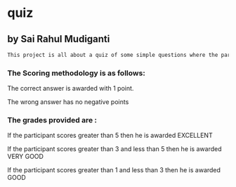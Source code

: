 # quiz
## by Sai Rahul Mudiganti
```bash
This project is all about a quiz of some simple questions where the participant is asked to choose the appropriate answer.
```

### The Scoring methodology is as follows:
The correct answer is awarded with 1 point. 

The wrong answer has no negative points

### The grades provided are :

If the participant scores greater than 5 then he is awarded EXCELLENT

If the participant scores greater than 3 and less than 5 then he is awarded VERY GOOD

If the participant scores greater than 1 and less than 3 then he is awarded GOOD

